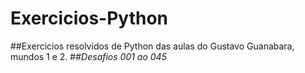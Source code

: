 # Exercicios-Python
##Exercicios resolvidos de Python das aulas do Gustavo Guanabara, mundos 1 e 2.
##*Desafios 001 ao 045*

